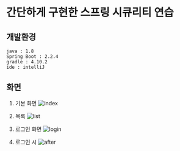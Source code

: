# 간단하게 구현한 스프링 시큐리티 연습
## 개발환경
```
java : 1.8
Spring Boot : 2.2.4
gradle : 4.10.2
ide : intelliJ
```
## 화면
1. 기본 화면
![index](https://user-images.githubusercontent.com/45007556/106032670-1e44d600-6114-11eb-89a3-f76ace8c8ebb.png)

2. 목록
![list](https://user-images.githubusercontent.com/45007556/106032693-256be400-6114-11eb-8498-691763420daa.png)

3. 로그인 화면
![login](https://user-images.githubusercontent.com/45007556/106032711-2ac92e80-6114-11eb-8526-6255b7795b30.png)

4. 로그인 시
![after](https://user-images.githubusercontent.com/45007556/106032724-2f8de280-6114-11eb-9c27-d7b68e1d474e.png)